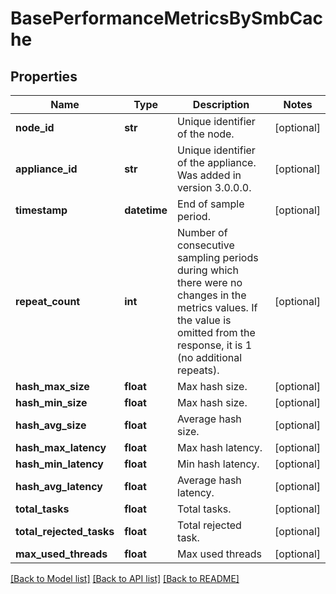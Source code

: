 # BasePerformanceMetricsBySmbCache

## Properties
Name | Type | Description | Notes
------------ | ------------- | ------------- | -------------
**node_id** | **str** | Unique identifier of the node. | [optional] 
**appliance_id** | **str** | Unique identifier of the appliance. Was added in version 3.0.0.0. | [optional] 
**timestamp** | **datetime** | End of sample period. | [optional] 
**repeat_count** | **int** | Number of consecutive sampling periods during which there were no changes in the metrics values. If the value is omitted from the response, it is 1 (no additional repeats).  | [optional] 
**hash_max_size** | **float** | Max hash size. | [optional] 
**hash_min_size** | **float** | Max hash size. | [optional] 
**hash_avg_size** | **float** | Average hash size. | [optional] 
**hash_max_latency** | **float** | Max hash latency. | [optional] 
**hash_min_latency** | **float** | Min hash latency. | [optional] 
**hash_avg_latency** | **float** | Average hash latency. | [optional] 
**total_tasks** | **float** | Total tasks. | [optional] 
**total_rejected_tasks** | **float** | Total rejected task. | [optional] 
**max_used_threads** | **float** | Max used threads | [optional] 

[[Back to Model list]](../README.md#documentation-for-models) [[Back to API list]](../README.md#documentation-for-api-endpoints) [[Back to README]](../README.md)


